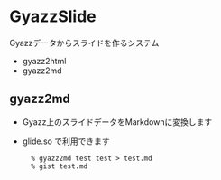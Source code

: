 # GyazzSlide

Gyazzデータからスライドを作るシステム

- gyazz2html
- gyazz2md

## gyazz2md

- Gyazz上のスライドデータをMarkdownに変換します
- glide.so で利用できます

        % gyazz2md test test > test.md
        % gist test.md
        

